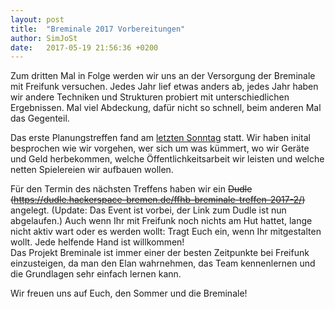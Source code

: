 ```yaml
---
layout: post
title:  "Breminale 2017 Vorbereitungen"
author: SimJoSt
date:   2017-05-19 21:56:36 +0200
---
```

Zum dritten Mal in Folge werden wir uns an der Versorgung der Breminale mit Freifunk versuchen. Jedes Jahr lief etwas anders ab, jedes Jahr haben wir andere Techniken und Strukturen probiert mit unterschiedlichen Ergebnissen. Mal viel Abdeckung, dafür nicht so schnell, beim anderen Mal das Gegenteil.

Das erste Planungstreffen fand am [letzten Sonntag](https://wiki.bremen.freifunk.net/Treffen/2017_05_14-Breminale) statt. Wir haben inital besprochen wie wir vorgehen, wer sich um was kümmert, wo wir Geräte und Geld herbekommen, welche Öffentlichkeitsarbeit wir leisten und welche netten Spielereien wir aufbauen wollen.

Für den Termin des nächsten Treffens haben wir ein ~~Dudle (https://dudle.hackerspace-bremen.de/ffhb-breminale-treffen-2017-2/)~~ angelegt. (Update: Das Event ist vorbei, der Link zum Dudle ist nun abgelaufen.) Auch wenn Ihr mit Freifunk noch nichts am Hut hattet, lange nicht aktiv wart oder es werden wollt: Tragt Euch ein, wenn Ihr mitgestalten wollt. Jede helfende Hand ist willkommen!  
Das Projekt Breminale ist immer einer der besten Zeitpunkte bei Freifunk einzusteigen, da man den Elan wahrnehmen, das Team kennenlernen und die Grundlagen sehr einfach lernen kann.

Wir freuen uns auf Euch, den Sommer und die Breminale!
